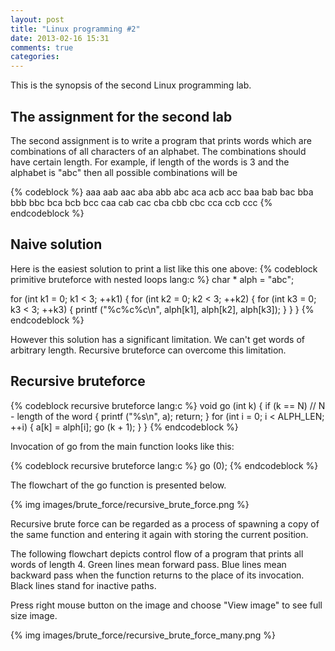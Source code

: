 ```yaml
---
layout: post
title: "Linux programming #2"
date: 2013-02-16 15:31
comments: true
categories: 
---
```

This is the synopsis of the second Linux programming lab.

## The assignment for the second lab

The second assignment is to write a program that prints words which are
combinations of all characters of an alphabet. The combinations should have
certain length. For example, if length of the words is 3 and the alphabet is
"abc" then all possible combinations will be

{% codeblock %}
aaa
aab
aac
aba
abb
abc
aca
acb
acc
baa
bab
bac
bba
bbb
bbc
bca
bcb
bcc
caa
cab
cac
cba
cbb
cbc
cca
ccb
ccc
{% endcodeblock %}

## Naive solution

Here is the easiest solution to print a list like this one above:
{% codeblock primitive bruteforce with nested loops lang:c %}
char * alph = "abc";

for (int k1 = 0; k1 < 3; ++k1)
  {
    for (int k2 = 0; k2 < 3; ++k2)
      {
        for (int k3 = 0; k3 < 3; ++k3)
          {
            printf ("%c%c%c\n", alph[k1], alph[k2], alph[k3]);
          }
      }
  }
{% endcodeblock %}

However this solution has a significant limitation. We can't get words of
arbitrary length. Recursive bruteforce can overcome this limitation.

## Recursive bruteforce

{% codeblock recursive bruteforce lang:c %}
void go (int k)
{
  if (k == N) // N - length of the word
    {
      printf ("%s\n", a);
      return;
    }
  for (int i = 0; i < ALPH_LEN; ++i)
    {
      a[k] = alph[i];
      go (k + 1);
    }
}
{% endcodeblock %}

Invocation of go from the main function looks like this:

{% codeblock recursive bruteforce lang:c %}
go (0);
{% endcodeblock %}

The flowchart of the go function is presented below.

{% img images/brute_force/recursive_brute_force.png %}

Recursive brute force can be regarded as a process of spawning a copy of the
same function and entering it again with storing the current position.

The following flowchart depicts control flow of a program that prints all words
of length 4. Green lines mean forward pass. Blue lines mean backward pass when
the function returns to the place of its invocation. Black lines stand for
inactive paths.

Press right mouse button on the image and choose "View image" to see full size
image.

{% img images/brute_force/recursive_brute_force_many.png %}
